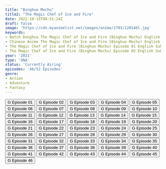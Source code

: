 ```yaml
---
title: "Binghuo Mochu"
title2: "The Magic Chef of Ice and Fire"
date: 2022-10-15T08:51:24Z
draft: false
image: 'https://cdn.myanimelist.net/images/anime/1703/120146l.jpg'
keywords:
- Watch Donghua The Magic Chef of Ice and Fire (Binghuo Mochu) English Sub
- Chinese Anime The Magic Chef of Ice and Fire (Binghuo Mochu) English Sub
- The Magic Chef of Ice and Fire (Binghuo Mochu) Episode 01 English Sub
- The Magic Chef of Ice and Fire (Binghuo Mochu) Episode 02 English Sub
year: '2021'
type: 'ONA'
status: 'Currently Airing'
episodes: '46/52 Episodes'
genre:
- Action
- Adventure
- Fantasy
---
```


<div class="d-g gg-5 gtc-r ai-c">
<button onclick="window.open('?gog=bing-huo-mo-chu-episode-1','_blank')">G Episode 01</button>
<button onclick="window.open('?gog=bing-huo-mo-chu-episode-2','_blank')">G Episode 02</button>
<button onclick="window.open('?gog=bing-huo-mo-chu-episode-3','_blank')">G Episode 03</button>
<button onclick="window.open('?gog=bing-huo-mo-chu-episode-4','_blank')">G Episode 04</button>
<button onclick="window.open('?gog=bing-huo-mo-chu-episode-5','_blank')">G Episode 05</button>
<button onclick="window.open('?gog=bing-huo-mo-chu-episode-6','_blank')">G Episode 06</button>
<button onclick="window.open('?gog=bing-huo-mo-chu-episode-7','_blank')">G Episode 07</button>
<button onclick="window.open('?gog=bing-huo-mo-chu-episode-8','_blank')">G Episode 08</button>
<button onclick="window.open('?gog=bing-huo-mo-chu-episode-9','_blank')">G Episode 09</button>
<button onclick="window.open('?gog=bing-huo-mo-chu-episode-10','_blank')">G Episode 10</button>
<button onclick="window.open('?gog=bing-huo-mo-chu-episode-11','_blank')">G Episode 11</button>
<button onclick="window.open('?gog=bing-huo-mo-chu-episode-12','_blank')">G Episode 12</button>
<button onclick="window.open('?gog=bing-huo-mo-chu-episode-13','_blank')">G Episode 13</button>
<button onclick="window.open('?gog=bing-huo-mo-chu-episode-14','_blank')">G Episode 14</button>
<button onclick="window.open('?gog=bing-huo-mo-chu-episode-15','_blank')">G Episode 15</button>
<button onclick="window.open('?gog=bing-huo-mo-chu-episode-16','_blank')">G Episode 16</button>
<button onclick="window.open('?gog=bing-huo-mo-chu-episode-17','_blank')">G Episode 17</button>
<button onclick="window.open('?gog=bing-huo-mo-chu-episode-18','_blank')">G Episode 18</button>
<button onclick="window.open('?gog=bing-huo-mo-chu-episode-19','_blank')">G Episode 19</button>
<button onclick="window.open('?gog=bing-huo-mo-chu-episode-20','_blank')">G Episode 20</button>
<button onclick="window.open('?gog=bing-huo-mo-chu-episode-21','_blank')">G Episode 21</button>
<button onclick="window.open('?gog=bing-huo-mo-chu-episode-22','_blank')">G Episode 22</button>
<button onclick="window.open('?gog=bing-huo-mo-chu-episode-23','_blank')">G Episode 23</button>
<button onclick="window.open('?gog=bing-huo-mo-chu-episode-24','_blank')">G Episode 24</button>
<button onclick="window.open('?gog=bing-huo-mo-chu-episode-25','_blank')">G Episode 25</button>
<button onclick="window.open('?gog=bing-huo-mo-chu-episode-26','_blank')">G Episode 26</button>
<button onclick="window.open('?gog=bing-huo-mo-chu-episode-27','_blank')">G Episode 27</button>
<button onclick="window.open('?gog=bing-huo-mo-chu-episode-28','_blank')">G Episode 28</button>
<button onclick="window.open('?gog=bing-huo-mo-chu-episode-29','_blank')">G Episode 29</button>
<button onclick="window.open('?gog=bing-huo-mo-chu-episode-30','_blank')">G Episode 30</button>
<button onclick="window.open('?gog=bing-huo-mo-chu-episode-31','_blank')">G Episode 31</button>
<button onclick="window.open('?gog=bing-huo-mo-chu-episode-32','_blank')">G Episode 32</button>
<button onclick="window.open('?gog=bing-huo-mo-chu-episode-33','_blank')">G Episode 33</button>
<button onclick="window.open('?gog=bing-huo-mo-chu-episode-34','_blank')">G Episode 34</button>
<button onclick="window.open('?gog=bing-huo-mo-chu-episode-35','_blank')">G Episode 35</button>
<button onclick="window.open('?gog=bing-huo-mo-chu-episode-36','_blank')">G Episode 36</button>
<button onclick="window.open('?gog=bing-huo-mo-chu-episode-37','_blank')">G Episode 37</button>
<button onclick="window.open('?gog=bing-huo-mo-chu-episode-38','_blank')">G Episode 38</button>
<button onclick="window.open('?gog=bing-huo-mo-chu-episode-39','_blank')">G Episode 39</button>
<button onclick="window.open('?gog=bing-huo-mo-chu-episode-40','_blank')">G Episode 40</button>
<button onclick="window.open('?gog=bing-huo-mo-chu-episode-41','_blank')">G Episode 41</button>
<button onclick="window.open('?gog=bing-huo-mo-chu-episode-42','_blank')">G Episode 42</button>
<button onclick="window.open('?gog=bing-huo-mo-chu-episode-43','_blank')">G Episode 43</button>
<button onclick="window.open('?gog=bing-huo-mo-chu-episode-44','_blank')">G Episode 44</button>
<button onclick="window.open('?gog=bing-huo-mo-chu-episode-45','_blank')">G Episode 45</button>
<button onclick="window.open('?gog=bing-huo-mo-chu-episode-46','_blank')">G Episode 46</button>
</div>